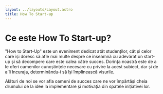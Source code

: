 ```yaml
---
layout: ../layouts/Layout.astro
title: How To Start-up
---
```


<main>

# Ce este How To Start-up?

"How to Start-Up" este un eveniment dedicat atât studenților, cât și celor care își doresc să afle mai multe despre ce înseamnă cu adevărat un start-up și să decompere care este calea către succes. Dorința noastră este de a le oferi oamenilor cunoștințele necesare cu privire la acest subiect, dar și de a îi încuraja, determinându-i să își împlinească visurile.

Alături de noi se vor afla oameni de succes care ne vor împărtăși cheia drumului de la idee la implementare și motivația din spatele inițiativei lor.


</main>
